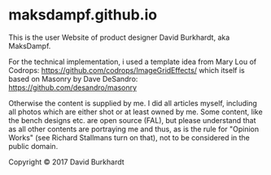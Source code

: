 # maksdampf.github.io

This is the user Website of product designer David Burkhardt, aka MaksDampf.

For the technical implementation, i used a template idea from Mary Lou of Codrops:
https://github.com/codrops/ImageGridEffects/
which itself is based on Masonry by Dave DeSandro:
https://github.com/desandro/masonry

Otherwise the content is supplied by me. I did all articles myself, including all photos which are either shot or at least owned by me. Some content, like the bench designs etc. are open source (FAL), but please understand that as all other contents are portraying me and thus, as is the rule for "Opinion Works" (see Richard Stallmans turn on that), not to be considered in the public domain.

Copyright © 2017 David Burkhardt 
